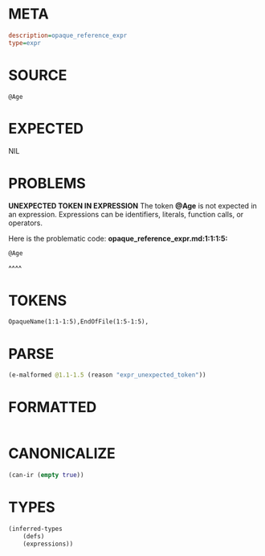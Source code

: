 # META
~~~ini
description=opaque_reference_expr
type=expr
~~~
# SOURCE
~~~roc
@Age
~~~
# EXPECTED
NIL
# PROBLEMS
**UNEXPECTED TOKEN IN EXPRESSION**
The token **@Age** is not expected in an expression.
Expressions can be identifiers, literals, function calls, or operators.

Here is the problematic code:
**opaque_reference_expr.md:1:1:1:5:**
```roc
@Age
```
^^^^


# TOKENS
~~~zig
OpaqueName(1:1-1:5),EndOfFile(1:5-1:5),
~~~
# PARSE
~~~clojure
(e-malformed @1.1-1.5 (reason "expr_unexpected_token"))
~~~
# FORMATTED
~~~roc

~~~
# CANONICALIZE
~~~clojure
(can-ir (empty true))
~~~
# TYPES
~~~clojure
(inferred-types
	(defs)
	(expressions))
~~~
